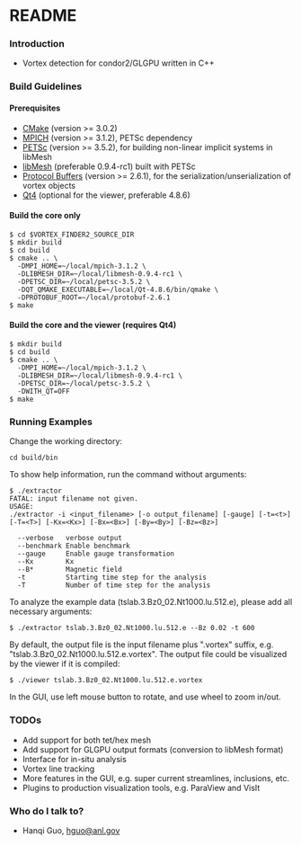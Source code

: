 # README #

### Introduction ###

* Vortex detection for condor2/GLGPU written in C++

### Build Guidelines ###

#### Prerequisites ####

* [CMake](http://www.cmake.org/) (version >= 3.0.2)
* [MPICH](http://www.mpich.org/) (version >= 3.1.2), PETSc dependency
* [PETSc](http://www.mcs.anl.gov/petsc/) (version >= 3.5.2), for building non-linear implicit systems in libMesh
* [libMesh](http://libmesh.github.io/) (preferable 0.9.4-rc1) built with PETSc
* [Protocol Buffers](https://github.com/google/protobuf/) (version >= 2.6.1), for the serialization/unserialization of vortex objects
* [Qt4](http://qt-project.org/) (optional for the viewer, preferable 4.8.6)

#### Build the core only ####

``` shell
$ cd $VORTEX_FINDER2_SOURCE_DIR
$ mkdir build
$ cd build
$ cmake .. \
  -DMPI_HOME=~/local/mpich-3.1.2 \
  -DLIBMESH_DIR=~/local/libmesh-0.9.4-rc1 \
  -DPETSC_DIR=~/local/petsc-3.5.2 \
  -DQT_QMAKE_EXECUTABLE=~/local/Qt-4.8.6/bin/qmake \
  -DPROTOBUF_ROOT=~/local/protobuf-2.6.1
$ make
```
#### Build the core and the viewer (requires Qt4) ####

``` shell
$ mkdir build
$ cd build
$ cmake .. \
  -DMPI_HOME=~/local/mpich-3.1.2 \
  -DLIBMESH_DIR=~/local/libmesh-0.9.4-rc1 \
  -DPETSC_DIR=~/local/petsc-3.5.2 \
  -DWITH_QT=OFF
$ make
```

### Running Examples ###

Change the working directory:

``` shell
cd build/bin
```

To show help information, run the command without arguments: 

``` shell
$ ./extractor
FATAL: input filename not given.
USAGE:
./extractor -i <input_filename> [-o output_filename] [-gauge] [-t=<t>] [-T=<T>] [-Kx=<Kx>] [-Bx=<Bx>] [-By=<By>] [-Bz=<Bz>]

  --verbose   verbose output
  --benchmark Enable benchmark
  --gauge     Enable gauge transformation
  --Kx        Kx
  --B*        Magnetic field
  -t          Starting time step for the analysis
  -T          Number of time step for the analysis
```

To analyze the example data (tslab.3.Bz0_02.Nt1000.lu.512.e), please add all necessary arguments: 

``` shell
$ ./extractor tslab.3.Bz0_02.Nt1000.lu.512.e --Bz 0.02 -t 600
```

By default, the output file is the input filename plus ".vortex" suffix, 
e.g. "tslab.3.Bz0_02.Nt1000.lu.512.e.vortex". The output file could be 
visualized by the viewer if it is compiled: 

``` shell
$ ./viewer tslab.3.Bz0_02.Nt1000.lu.512.e.vortex
```

In the GUI, use left mouse button to rotate, and use wheel to zoom in/out. 

### TODOs ###

* Add support for both tet/hex mesh
* Add support for GLGPU output formats (conversion to libMesh format)
* Interface for in-situ analysis
* Vortex line tracking
* More features in the GUI, e.g. super current streamlines, inclusions, etc. 
* Plugins to production visualization tools, e.g. ParaView and VisIt

### Who do I talk to? ###

* Hanqi Guo, hguo@anl.gov
